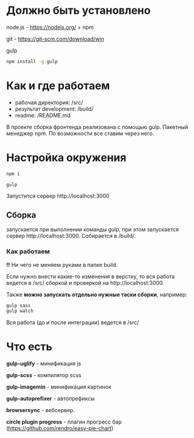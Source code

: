 # Должно быть установлено

node.js - https://nodejs.org/ + npm

git - https://git-scm.com/download/win

gulp

```bash
npm install -g gulp
```

# Как и где работаем
* рабочая директория: /src/
* результат development: /build/
* readme: /README.md

В проекте сборка фронтенда реализована с помощью gulp.
Пакетный менеджер npm. По возможности все ставим через него.

# Настройка окружения

```bash
npm i
```

```bash
gulp
```

Запустится сервер http://localhost:3000

## Сборка

запускается при выполнении команды gulp, при этом запускается сервер http://localhost:3000. Собирается в /build/.

### Как работаем

**!!** Ни чего не меняем руками в папке build.

Если нужно внести какие-то изменения в верстку, то вся работа ведется в /src/  сборкой и проверкой на http://localhost:3000.

Также **можно запускать отдельно нужные таски сборки**, например:
```bash
gulp sass
gulp watch
```


Вся работа (до и после интеграции) ведется в /src/

# Что есть

**gulp-uglify** - минификация js

**gulp-scss** - компилятор scss

**gulp-imagemin** - минификация картинок

**gulp-autoprefixer** - автопрефиксы

**browsersync** - вебсервер.

**circle plugin progress** - плагин прогресс бар (https://github.com/rendro/easy-pie-chart)